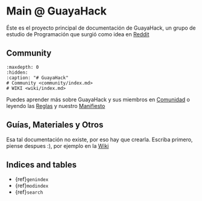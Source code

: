 
# Main @ GuayaHack

Éste es el proyecto principal de documentación de GuayaHack, un grupo de estudio de Programación que surgió como idea en [Reddit](https://www.reddit.com/r/Colombia/comments/151fkiz/con_una_prima_y_un_amigo_armaremos_un_grupo_de)


## Community

```{toctree}
:maxdepth: 0
:hidden:
:caption: "# GuayaHack"
# Community <community/index.md>
# WIKI <wiki/index.md>
```
Puedes aprender más sobre GuayaHack y sus miembros en [Comunidad](community/index.md) o leyendo las [Reglas](community/rules.md) y nuestro [Manifiesto](community/manifest.md)

## Guías, Materiales y Otros

Esa tal documentación no existe, por eso hay que crearla. Escriba primero, piense despues :), por ejemplo en la [Wiki](wiki/index.md)



## Indices and tables

* {ref}`genindex`
* {ref}`modindex`
* {ref}`search`
